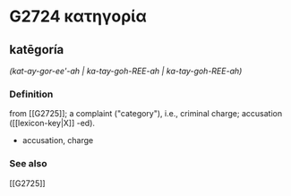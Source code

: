 # G2724 κατηγορία

## katēgoría

_(kat-ay-gor-ee'-ah | ka-tay-goh-REE-ah | ka-tay-goh-REE-ah)_

### Definition

from [[G2725]]; a complaint ("category"), i.e., criminal charge; accusation ([[lexicon-key|X]] -ed).

- accusation, charge

### See also

[[G2725]]

